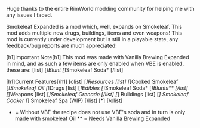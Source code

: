 Huge thanks to the entire RimWorld modding community for helping me with any issues I faced.

Smokeleaf Expanded is a mod which, well, expands on Smokeleaf. This mod adds multiple new drugs, buildings, items and even weapons! This mod is currently under development but is still in a playable state, any feedback/bug reports are much appreciated!

[h1]Important Note[h1]
This mod was made with Vanilla Brewing Expanded in mind, and as such a few items are only enabled when VBE is enabled, these are:
[list]
  [*]Blunt
  [*]Smokeleaf Soda*
[/list]

[h1]Current Features[/h1]
[olist]
  [*]Resources
    [list]
      [*]Cooked Smokeleaf
      [*]Smokeleaf Oil
  [*]Drugs
    [list]
      [*]Edibles
      [*]Smokeleaf Soda*
      [*]Blunts**
    [/list]
  [*]Weapons
    [list]
      [*]Smokeleaf Grenade
    [/list]
  [*] Buildings
    [list]
      [*] Smokeleaf Cooker
      [*] Smokeleaf Spa (WIP)
    [/list]
  [*]
[/olist]

* = Without VBE the recipe does not use VBE's soda and in turn is only made with smokeleaf Oil
** = Needs Vanilla Brewing Expanded 